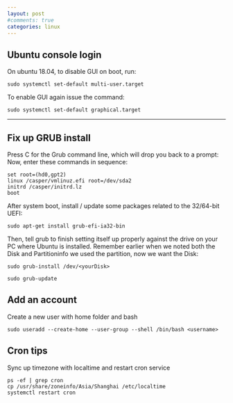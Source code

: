```yaml
---
layout: post
#comments: true
categories: linux
---
```


## Ubuntu console login
On ubuntu 18.04, to disable GUI on boot, run:

	sudo systemctl set-default multi-user.target

To enable GUI again issue the command:

	sudo systemctl set-default graphical.target

---

## Fix up GRUB install
Press C for the Grub command line, which will drop you back to a prompt:
Now, enter these commands in sequence:

	set root=(hd0,gpt2)
	linux /casper/vmlinuz.efi root=/dev/sda2
	initrd /casper/initrd.lz
	boot

After system boot, install / update some packages related to the 32/64-bit UEFI:

	sudo apt-get install grub-efi-ia32-bin

Then, tell grub to finish setting itself up properly against the drive on your PC where Ubuntu is installed. Remember earlier when we noted both the Disk and Partitioninfo we used the partition, now we want the Disk:

	sudo grub-install /dev/<yourDisk>

	sudo grub-update

## Add an account
Create a new user with home folder and bash

	sudo useradd --create-home --user-group --shell /bin/bash <username>

## Cron tips
Sync up timezone with localtime and restart cron service

	ps -ef | grep cron
	cp /usr/share/zoneinfo/Asia/Shanghai /etc/localtime
	systemctl restart cron
